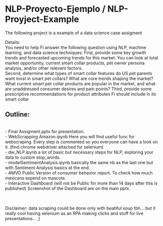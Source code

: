 # NLP-Proyecto-Ejemplo / NLP-Proyject-Example
The following project is a example of a data science case assigment

Details:<br>
You need to help Fi answer the following question using NLP, machine learning, and data science techniques: 
First, provide some key growth trends and forecasted upcoming trends for this market. You can look at total market opportunity, current smart collar products, pet owner persona analysis, and/or other relevant factors.   
Second, determine what types of smart collar features do US pet parents want most in smart pet collars? What are core trends shaping the market? What current smart pet collar products are popular in the market, and what are unaddressed consumer desires and pain points? 
Third, provide some prescriptive recommendations for product attributes Fi should include in its smart collar


<h2>Outline:</h2> <br>
- Final Assigment.pptx for presentation.<br>
- WebScrapping Amazon.ipynb Here you will find useful func for webscraping. Every step is commented so you everyone can have a look on it. (find chrome webdriver attached for selenium)<br>
- dw_NLP.ipynb a lot of basic but necessary steps for NLP, exploring your data to custom stop_words.<br>
- modelSentimentAnalysis.ipynb basically the same nb as the last one but with Sentiment Analysis basics at the end.<br>
- AMVO Public Version of consumer behavior report. To check how much mexicans expend on mascots.<br>
- Interactive Dashboard (will not be Public for more than 14 days after this is published) Screenshot of the Dashboard are on the main pptx.<br>

<br><br>
Disclaimer: data scraping could be done only with beatiful soup tbh... but it really cool having selenium as an RPA making clicks and stuff for live presentations... ;)
